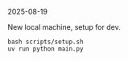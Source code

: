 2025-08-19

New local machine, setup for dev.  
  
```
bash scripts/setup.sh  
uv run python main.py  
```

